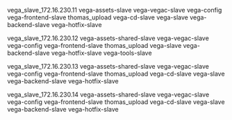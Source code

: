 
vega_slave_172.16.230.11
vega-assets-slave  vega-vegac-slave vega-config vega-frontend-slave thomas_upload vega-cd-slave vega-slave vega-backend-slave vega-hotfix-slave

vega_slave_172.16.230.12
vega-assets-shared-slave  vega-vegac-slave vega-config vega-frontend-slave thomas_upload vega-slave vega-backend-slave vega-hotfix-slave vega-tools-slave

vega_slave_172.16.230.13
vega-assets-shared-slave  vega-vegac-slave vega-config vega-frontend-slave thomas_upload vega-cd-slave vega-slave vega-backend-slave vega-hotfix-slave

vega_slave_172.16.230.14
vega-assets-shared-slave  vega-vegac-slave vega-config vega-frontend-slave thomas_upload vega-cd-slave vega-slave vega-backend-slave vega-hotfix-slave